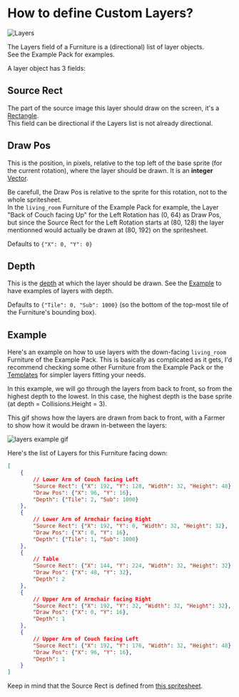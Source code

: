 # How to define Custom Layers?

![Layers](https://github.com/Leroymilo/FurnitureFramework/blob/main/doc/images/layers.png)

The Layers field of a Furniture is a (directional) list of layer objects.  
See the Example Pack for examples.

A layer object has 3 fields:

## Source Rect

The part of the source image this layer should draw on the screen, it's a [Rectangle](https://github.com/Leroymilo/FurnitureFramework/blob/main/doc/Structures/Rectangle.md).  
This field can be directional if the Layers list is not already directional.

## Draw Pos

This is the position, in pixels, relative to the top left of the base sprite (for the current rotation), where the layer should be drawn. It is an **integer** [Vector](https://github.com/Leroymilo/FurnitureFramework/blob/main/doc/Structures/Vector.md).

Be carefull, the Draw Pos is relative to the sprite for this rotation, not to the whole spritesheet.  
In the `living_room` Furniture of the Example Pack for example, the Layer "Back of Couch facing Up" for the Left Rotation has (0, 64) as Draw Pos, but since the Source Rect for the Left Rotation starts at (80, 128) the layer mentionned would actually be drawn at (80, 192) on the spritesheet.

Defaults to `{"X": 0, "Y": 0}`

## Depth

This is the [depth](https://github.com/Leroymilo/FurnitureFramework/blob/main/doc/Structures/Depth.md) at which the layer should be drawn. See the [Example](#example) to have examples of layers with depth.

Defaults to `{"Tile": 0, "Sub": 1000}` (so the bottom of the top-most tile of the Furniture's bounding box).

## Example

Here's an example on how to use layers with the down-facing `living_room` Furniture of the Example Pack. This is basically as complicated as it gets, I'd recommend checking some other Furniture from the Example Pack or the [Templates](https://github.com/Leroymilo/FurnitureFramework/blob/main/doc/Templates.md) for simpler layers fitting your needs.

In this example, we will go through the layers from back to front, so from the highest depth to the lowest. In this case, the highest depth is the base sprite (at depth = Collisions.Height = 3).

This gif shows how the layers are drawn from back to front, with a Farmer to show how it would be drawn in-between the layers:

![layers example gif](https://github.com/Leroymilo/FurnitureFramework/blob/main/doc/images/layers_example.gif)

Here's the list of Layers for this Furniture facing down:
```json
[
	{
		// Lower Arm of Couch facing Left
		"Source Rect": {"X": 192, "Y": 128, "Width": 32, "Height": 48},
		"Draw Pos": {"X": 96, "Y": 16},
		"Depth": {"Tile": 2, "Sub": 1000}
	},
	{
		// Lower Arm of Armchair facing Right
		"Source Rect": {"X": 192, "Y": 0, "Width": 32, "Height": 32},
		"Draw Pos": {"X": 0, "Y": 16},
		"Depth": {"Tile": 1, "Sub": 1000}
	},
	{
		// Table
		"Source Rect": {"X": 144, "Y": 224, "Width": 32, "Height": 32},
		"Draw Pos": {"X": 48, "Y": 32},
		"Depth": 2
	},
	{
		// Upper Arm of Armchair facing Right
		"Source Rect": {"X": 192, "Y": 32, "Width": 32, "Height": 32},
		"Draw Pos": {"X": 0, "Y": 16},
		"Depth": 1
	},
	{
		// Upper Arm of Couch facing Left
		"Source Rect": {"X": 192, "Y": 176, "Width": 32, "Height": 48},
		"Draw Pos": {"X": 96, "Y": 16},
		"Depth": 1
	}
]
```

Keep in mind that the Source Rect is defined from [this spritesheet](https://github.com/Leroymilo/FurnitureFramework/tree/main/%5BFF%5D%20Example%20Pack/assets/living_room.png).